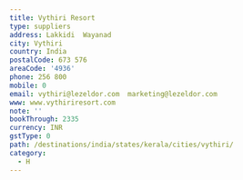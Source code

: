 ```yaml
---
title: Vythiri Resort
type: suppliers
address: Lakkidi  Wayanad
city: Vythiri
country: India
postalCode: 673 576
areaCode: '4936'
phone: 256 800
mobile: 0
email: vythiri@lezeldor.com  marketing@lezeldor.com
www: www.vythiriresort.com
note: ''
bookThrough: 2335
currency: INR
gstType: 0
path: /destinations/india/states/kerala/cities/vythiri/
category:
  - H
---
```


